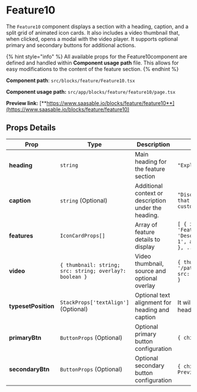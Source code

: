 # Feature10

The `Feature10` component displays a section with a heading, caption, and a split grid of animated icon cards. It also includes a video thumbnail that, when clicked, opens a modal with the video player. It supports optional primary and secondary buttons for additional actions.



{% hint style="info" %}
All available props for the Feature10component are defined and handled within **Component usage path** file. This allows for easy modifications to the content of the feature section.
{% endhint %}

**Component path**: `src/blocks/feature/Feature10.tsx`

**Component usage path:**  `src/app/blocks/feature/feature10/page.tsx`

**Preview link:** [**https://www.saasable.io/blocks/feature/feature10**](https://www.saasable.io/blocks/feature/feature10)

## Props Details

| Prop                | Type                                                    | Description                                          | Displayed as                                                                                               |
| ------------------- | ------------------------------------------------------- | ---------------------------------------------------- | ---------------------------------------------------------------------------------------------------------- |
| **heading**         | `string`                                                | Main heading for the feature section                 | `"Explore Our Features"`                                                                                   |
| **caption**         | `string` (Optional)                                     | Additional context or description under the heading. | `"Discover the features that will transform your customer relationships"`                                  |
| **features**        | `IconCardProps[]`                                       | Array of feature details to display                  | `[ { icon: 'icon1', title: 'Feature 1', content: 'Description of Feature 1', animationDelay: 0.3 }, ... ]` |
| **video**           | `{ thumbnail: string; src: string; overlay?: boolean }` | Video thumbnail, source and optional overlay         | `{ thumbnail: '/path/to/thumbnail.jpg', src: '/path/to/video.mp4' }`                                       |
| **typesetPosition** | `StackProps['textAlign']` (Optional)                    | Optional text alignment for heading and caption      | It will display an aligned heading and caption.                                                            |
| **primaryBtn**      | `ButtonProps` (Optional)                                | Optional primary button configuration                | `{ children: 'Buy Figma' }`                                                                                |
| **secondaryBtn**    | `ButtonProps` (Optional)                                | Optional secondary button configuration              | `{ children: 'Live Figma Preview' }`                                                                       |
